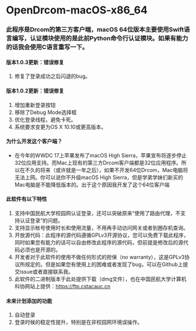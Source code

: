 # OpenDrcom-macOS-x86_64
### 此程序是Drcom的第三方客户端，macOS 64位版本主要使用Swift语言编写，认证模块使用的是此前Python命令行认证模块。如果有能力的话我会使用C语言重写一下。
#### 版本1.0.3更新：错误修复
1. 修复了登录成功之后闪退的bug。

#### 版本1.0.2更新：错误修复
1. 增加重新登录按钮
2. 移除了Debug Mode选择框
3. 优化登录线程，避免卡死。
4. 系统要求变更为OS X 10.10或更高版本。

#### 为什么开发这个客户端？
- 在今年的WWDC 17上苹果发布了macOS High Sierra，苹果宣布将逐步停止32位应用支持。而Mac上现有的第三方Drcom客户端都是32位应用程序。所以在不久的将来（或许就是一年之后），如果不开发64位Drcom，Mac电脑将无法上网。你可以说你不升级macOS High Sierra，但是学弟学妹们新买的Mac电脑是不能降低版本的。出于这个原因我开发了这个64位客户端

#### 此软件有以下特性
1. 支持中国民航大学校园网认证登录，还可以突破原来“使用了路由代理，不支持认证登录”的问题。
2. 支持显示帐号使用时长和使用流量，不用再手动访问网关或者到圈存机查询。
3. 开放源代码：此程序的源代码遵循GPLv3开源协议，您可以免费下载此程序，同时如果您有能力的话可以自由修改此程序的源代码，但前提是修改后的源代码必须也是开源的。
4. 开发者对于此软件的使用不做任何形式的担保（no warranty），这是GPLv3协议所规定的。但是如果您有使用上的困难或者发现了bug，可以在Github上提交issue或者直接联系我。
5. 此软件的二进制版本于此处提供下载（dmg文件），也在中国民航大学计算机科协网站上提供：https://ftp.cstacauc.cn

#### 未来计划添加的功能
1. 自动登录
2. 登录时候的稳定性提升，特别是在非校园网环境误操作。
